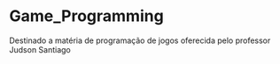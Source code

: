 # Game_Programming
Destinado a matéria de programação de jogos oferecida pelo professor Judson Santiago 
